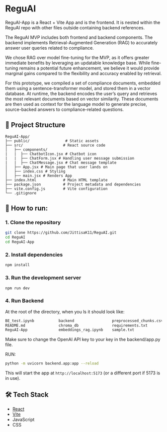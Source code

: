 # ReguAI

ReguAI-App is a React + Vite App and is the frontend. It is nested within the ReguAI repo with other files outside containing backend references.

The ReguAI MVP includes both frontend and backend components. The backend implements Retrieval-Augmented Generation (RAG) to accurately answer user queries related to compliance.

We chose RAG over model fine-tuning for the MVP, as it offers greater immediate benefits by leveraging an updatable knowledge base. While fine-tuning remains a potential future enhancement, we believe it would provide marginal gains compared to the flexibility and accuracy enabled by retrieval.

For this prototype, we compiled a set of compliance documents, embedded them using a sentence-transformer model, and stored them in a vector database. At runtime, the backend encodes the user’s query and retrieves the most relevant documents based on vector similarity. These documents are then used as context for the language model to generate precise, source-backed answers to compliance-related questions.

## 📁 Project Structure

```
ReguAI-App/
├── public/                # Static assets
├── src/                  # React source code
│   ├── components/
|   |  ├── ChatbotIcon.jsx # Chatbot icon
|   |  ├── ChatForm.jsx # Handling user message submission
|   |  ├── ChatMessage.jsx # Chat message template
│   ├── App.jsx # Main page that user lands on
│   ├── index.css # Styling
│   ├── main.jsx # Renders App
├── index.html            # Main HTML template
├── package.json          # Project metadata and dependencies
├── vite.config.js        # Vite configuration
└── .gitignore
```

## 🚀 How to run:

### 1. Clone the repository

```bash
git clone https://github.com/JittisaK11/ReguAI.git
cd ReguAI
cd ReguAI-App
```

### 2. Install dependencies

```bash
npm install
```

### 3. Run the development server

```bash
npm run dev
```

### 4. Run Backend

At the root of the directory, when you ls it should look like:

```bash
BE_test.ipynb           backend                 preprocessed_chunks.csv
README.md               chroma_db               requirements.txt
ReguAI-App              embeddings_rag.ipynb    sample.txt
```
Make sure to change the OpenAI API key to your key in the backend/app.py file.

RUN:
```bash
python -m uvicorn backend.app:app --reload
```

This will start the app at `http://localhost:5173` (or a different port if 5173 is in use).

## 🛠 Tech Stack

- [React](https://reactjs.org/)
- [Vite](https://vitejs.dev/)
- JavaScript
- CSS
